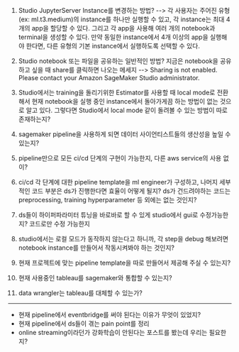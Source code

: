 1. Studio JupyterServer Instance를 변경하는 방법? --> 각 사용자는 주어진 유형(ex: ml.t3.medium)의 instance를 하나만 실행할 수 있고, 각 instance는 최대 4개의 app을 할당할 수 있다. 그리고 각 app을 사용해 여러 개의 notebook과 terminal을 생성할 수 있다. 
만약 동일한 instance에서 4개 이상의 app을 실행해야 한다면, 다른 유형의 기본 instance에서 실행하도록 선택할 수 있다. 

2. Studio notebook 또는 파일을 공유하는 일반적인 방법? 지금은 notebook을 공유하고 싶을 때 share를 클릭하면 나오는 메세지 --> Sharing is not enabled. Please contact your Amazon SageMaker Studio administrator.

3. Studio에서는 training을 돌리기위한 Estimator를 사용할 때 local mode로 전환해서 현재 notebook을 실행 중인 instance에서 돌아가게끔 하는 방법이 없는 것으로 알고 있다. 그렇다면 Studio에서 local mode 같이 돌려볼 수 있는 방법이 따로 존재하는지?

4. sagemaker pipeline을 사용하게 되면 데이터 사이언티스트들의 생산성을 높일 수 있는지? 

5. pipeline만으로 모든 ci/cd 단계의 구현이 가능한지, 다른 aws service의 사용 없이?

6. ci/cd 각 단계에 대한 pipeline template을 ml engineer가 구성하고, 나머지 세부적인 코드 부분은 ds가 진행한다면 효율이 어떻게 될지? ds가 건드려야하는 코드는 preprocessing, training hyperparameter 등 외에는 없는 것인지? 

7. ds들이 하이퍼파라미터 튜닝을 바로바로 할 수 있게 studio에서 gui로 수정가능한지? 코드로만 수정 가능한지

8. studio에서는 로컬 모드가 동작하지 않는다고 하니까, 각 step을 debug 해보려면 notebook instance를 만들어서 작동시켜봐야 하는 것인지? 

9. 현재 프로젝트에 맞는 pipeline template을 따로 만들어서 제공해 주실 수 있는지? 

10. 현재 사용중인 tableau를 sagemaker와 통합할 수 있는지? 

11. data wrangler는 tableau를 대체할 수 있는가? 



--------------------------------------
- 현재 pipeline에서 eventbridge를 써야 된다는 이유가 무엇이 있었지? 
- 현재 pipeline에서 ds들이 겪는 pain point를 정리 
- online streaming이라던가 강화학습이 안된다는 포스트를 봤는데 우리는 필요한지? 





